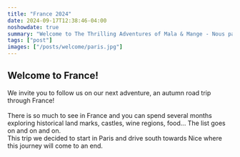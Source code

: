 ```yaml
---
title: "France 2024"
date: 2024-09-17T12:38:46-04:00
noshowdate: true
summary: "Welcome to The Thrilling Adventures of Mala & Mange - Nous partons pour la France!<br>"
tags: ["post"]
images: ["/posts/welcome/paris.jpg"]
---
```


## Welcome to France!

We invite you to follow us on our next adventure, an autumn road trip through France! <br><br>
There is so much to see in France and you can spend several months exploring historical land marks, castles, wine regions, food... The list goes on and on and on.<br> 
This trip we decided to start in Paris and drive south towards Nice where this journey will come to an end.   


